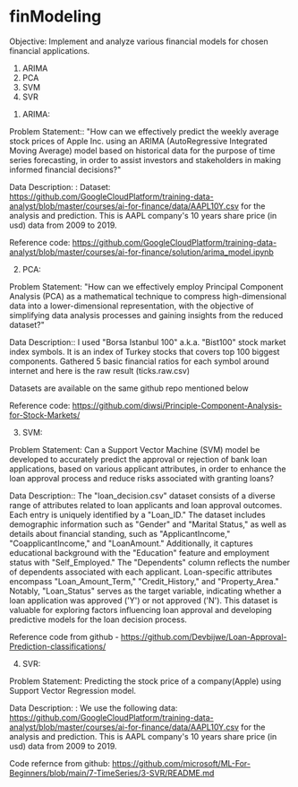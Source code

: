 # finModeling

Objective: Implement and analyze various financial models for chosen financial applications.
1. ARIMA
2. PCA
3. SVM
4. SVR

1) ARIMA:

Problem Statement:: "How can we effectively predict the weekly average stock prices of Apple Inc. using an ARIMA (AutoRegressive Integrated Moving Average) model based on historical data for the purpose of time series forecasting, in order to assist investors and stakeholders in making informed financial decisions?"

Data Description: : Dataset: https://github.com/GoogleCloudPlatform/training-data-analyst/blob/master/courses/ai-for-finance/data/AAPL10Y.csv for the analysis and prediction. This is AAPL company's 10 years share price (in usd) data from 2009 to 2019.

Reference code: https://github.com/GoogleCloudPlatform/training-data-analyst/blob/master/courses/ai-for-finance/solution/arima_model.ipynb



2) PCA:

Problem Statement: "How can we effectively employ Principal Component Analysis (PCA) as a mathematical technique to compress high-dimensional data into a lower-dimensional representation, with the objective of simplifying data analysis processes and gaining insights from the reduced dataset?"

Data Description:: I used "Borsa Istanbul 100" a.k.a. "Bist100" stock market index symbols. It is an index of Turkey stocks that covers top 100 biggest components. Gathered 5 basic financial ratios for each symbol around internet and here is the raw result (ticks.raw.csv)

Datasets are available on the same github repo mentioned below

Reference code: https://github.com/diwsi/Principle-Component-Analysis-for-Stock-Markets/



3) SVM:

Problem Statement: Can a Support Vector Machine (SVM) model be developed to accurately predict the approval or rejection of bank loan applications, based on various applicant attributes, in order to enhance the loan approval process and reduce risks associated with granting loans?

Data Description:: The "loan_decision.csv" dataset consists of a diverse range of attributes related to loan applicants and loan approval outcomes. Each entry is uniquely identified by a "Loan_ID." The dataset includes demographic information such as "Gender" and "Marital Status," as well as details about financial standing, such as "ApplicantIncome," "CoapplicantIncome," and "LoanAmount." Additionally, it captures educational background with the "Education" feature and employment status with "Self_Employed." The "Dependents" column reflects the number of dependents associated with each applicant. Loan-specific attributes encompass "Loan_Amount_Term," "Credit_History," and "Property_Area." Notably, "Loan_Status" serves as the target variable, indicating whether a loan application was approved ('Y') or not approved ('N'). This dataset is valuable for exploring factors influencing loan approval and developing predictive models for the loan decision process.

Reference code from github - https://github.com/Devbijwe/Loan-Approval-Prediction-classifications/




4) SVR:

Problem Statement: Predicting the stock price of a company(Apple) using Support Vector Regression model.

Data Description: : We use the following data: https://github.com/GoogleCloudPlatform/training-data-analyst/blob/master/courses/ai-for-finance/data/AAPL10Y.csv for the analysis and prediction. This is AAPL company's 10 years share price (in usd) data from 2009 to 2019.

Code refernce from github: https://github.com/microsoft/ML-For-Beginners/blob/main/7-TimeSeries/3-SVR/README.md
